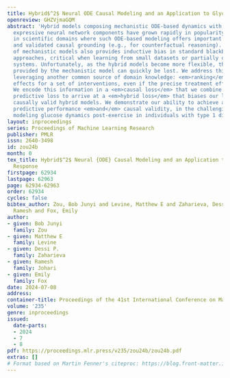 ```yaml
---
title: Hybrid$^2$ Neural ODE Causal Modeling and an Application to Glycemic Response
openreview: GHZVjmaGQM
abstract: 'Hybrid models composing mechanistic ODE-based dynamics with flexible and
  expressive neural network components have grown rapidly in popularity, especially
  in scientific domains where such ODE-based modeling offers important interpretability
  and validated causal grounding (e.g., for counterfactual reasoning). The incorporation
  of mechanistic models also provides inductive bias in standard blackbox modeling
  approaches, critical when learning from small datasets or partially observed, complex
  systems. Unfortunately, as the hybrid models become more flexible, the causal grounding
  provided by the mechanistic model can quickly be lost. We address this problem by
  leveraging another common source of domain knowledge: <em>ranking</em> of treatment
  effects for a set of interventions, even if the precise treatment effect is unknown.
  We encode this information in a <em>causal loss</em> that we combine with the standard
  predictive loss to arrive at a <em>hybrid loss</em> that biases our learning towards
  causally valid hybrid models. We demonstrate our ability to achieve a win-win, state-of-the-art
  predictive performance <em>and</em> causal validity, in the challenging task of
  modeling glucose dynamics post-exercise in individuals with type 1 diabetes.'
layout: inproceedings
series: Proceedings of Machine Learning Research
publisher: PMLR
issn: 2640-3498
id: zou24b
month: 0
tex_title: Hybrid$^2$ Neural {ODE} Causal Modeling and an Application to Glycemic
  Response
firstpage: 62934
lastpage: 62963
page: 62934-62963
order: 62934
cycles: false
bibtex_author: Zou, Bob Junyi and Levine, Matthew E and Zaharieva, Dessi P. and Johari,
  Ramesh and Fox, Emily
author:
- given: Bob Junyi
  family: Zou
- given: Matthew E
  family: Levine
- given: Dessi P.
  family: Zaharieva
- given: Ramesh
  family: Johari
- given: Emily
  family: Fox
date: 2024-07-08
address:
container-title: Proceedings of the 41st International Conference on Machine Learning
volume: '235'
genre: inproceedings
issued:
  date-parts:
  - 2024
  - 7
  - 8
pdf: https://proceedings.mlr.press/v235/zou24b/zou24b.pdf
extras: []
# Format based on Martin Fenner's citeproc: https://blog.front-matter.io/posts/citeproc-yaml-for-bibliographies/
---
```

